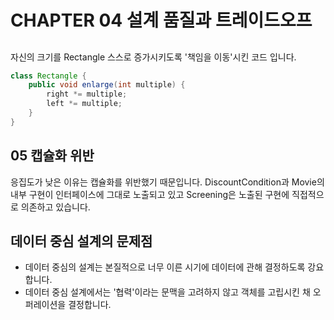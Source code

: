 # CHAPTER 04 설계 품질과 트레이드오프

## 

자신의 크기를 Rectangle 스스로 증가시키도록 '책임을 이동'시킨 코드 입니다.
```java
class Rectangle {
    public void enlarge(int multiple) {
        right *= multiple;
        left *= multiple;
    }
}
```

### 


## 05 캡슐화 위반

응집도가 낮은 이유는 캡슐화를 위반했기 때문입니다. 
DiscountCondition과 Movie의 내부 구현이 인터페이스에 그대로 노출되고 있고 Screening은 노출된 구현에 직접적으로 의존하고 있습니다.


## 데이터 중심 설계의 문제점
- 데이터 중심의 설계는 본질적으로 너무 이른 시기에 데이터에 관해 결정하도록 강요 합니다.
- 데이터 중심 설계에서는 '협력'이라는 문맥을 고려하지 않고 객체를 고립시킨 채 오퍼레이션을 결정합니다.

 

